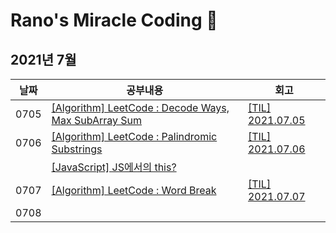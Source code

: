 # Rano's Miracle Coding 🦖

## 2021년 7월

| 날짜 | 공부내용                                                                                      | 회고                                                  |
| ---- | --------------------------------------------------------------------------------------------- | ----------------------------------------------------- |
| 0705 | [[Algorithm] LeetCode : Decode Ways, Max SubArray Sum](https://codi-rano.tistory.com/126)     | [[TIL] 2021.07.05](https://codi-rano.tistory.com/128) |
| 0706 | [[Algorithm] LeetCode : Palindromic Substrings <TryAgain>](https://codi-rano.tistory.com/130) | [[TIL] 2021.07.06](https://codi-rano.tistory.com/131) |
|      | [[JavaScript] JS에서의 this?](https://codi-rano.tistory.com/129)                              |                                                       |
| 0707 | [[Algorithm] LeetCode : Word Break <TryAgain>](https://codi-rano.tistory.com/132)             | [[TIL] 2021.07.07](https://codi-rano.tistory.com/133) |
| 0708 |                                                                                               |                                                       |
